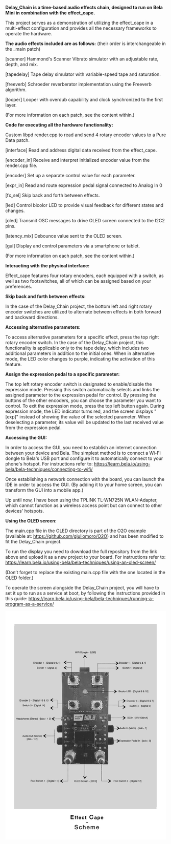 **Delay_Chain is a time-based audio effects chain, designed to run on Bela Mini in combination with the effect_cape.**

This project serves as a demonstration of utilizing the effect_cape in a multi-effect configuration and provides all the necessary frameworks to operate the hardware.



**The audio effects included are as follows:** (their order is interchangeable in the _main patch)

[scanner] Hammond's Scanner Vibrato simulator with an adjustable rate, depth, and mix.

[tapedelay] Tape delay simulator with variable-speed tape and saturation.

[freeverb] Schroeder reverberator implementation using the Freeverb algorithm.

[looper] Looper with overdub capability and clock synchronized to the first layer.

(For more information on each patch, see the content within.)


**Code for executing all the hardware functionality:**

Custom libpd render.cpp to read and send 4 rotary encoder values to a Pure Data patch.

[interface] Read and address digital data received from the effect_cape.

[encoder_in] Receive and interpret initialized encoder value from the render.cpp file.

[encoder] Set up a separate control value for each parameter.

[expr_in] Read and route expression pedal signal connected to Analog In 0

[fx_sel] Skip back and forth between effects.

[led] Control bicolor LED to provide visual feedback for different states and changes.

[oled] Transmit OSC messages to drive OLED screen connected to the I2C2 pins.

[latency_mix] Debounce value sent to the OLED screen.

[gui] Display and control parameters via a smartphone or tablet.

(For more information on each patch, see the content within.)


**Interacting with the physical interface:**

Effect_cape features four rotary encoders, each equipped with a switch, as well as two footswitches, all of which can be assigned based on your preferences.

**Skip back and forth between effects:**

In the case of the Delay_Chain project, the bottom left and right rotary encoder switches are utilized to alternate between effects in both forward and backward directions.

**Accessing alternative parameters:**

To access alternative parameters for a specific effect, press the top right rotary encoder switch. In the case of the Delay_Chain project, this functionality is applicable only to the tape delay, which includes two additional parameters in addition to the initial ones. When in alternative mode, the LED color changes to purple, indicating the activation of this feature.


**Assign the expression pedal to a specific parameter:**

The top left rotary encoder switch is designated to enable/disable the expression mode. Pressing this switch automatically selects and links the assigned parameter to the expression pedal for control. By pressing the buttons of the other encoders, you can choose the parameter you want to control. To exit the expression mode, press the top left button again. During expression mode, the LED indicator turns red, and the screen displays "[exp]" instead of showing the value of the selected parameter. When deselecting a parameter, its value will be updated to the last received value from the expression pedal.


**Accessing the GUI:**


In order to access the GUI, you need to establish an internet connection between your device and Bela. The simplest method is to connect a Wi-Fi dongle to Bela's USB port and configure it to automatically connect to your phone's hotspot. 
For instructions refer to: https://learn.bela.io/using-bela/bela-techniques/connecting-to-wifi/

Once establishing a network connection with the board, you can launch the IDE in order to access the GUI.
(By adding it to your home screen, you can transform the GUI into a mobile app.)

Up until now, I have been using the TPLINK TL-WN725N WLAN-Adapter, which cannot function as a wireless access point but can connect to other devices' hotspots.


**Using the OLED screen:**

The main.cpp file in the OLED directory is part of the O2O example (available at: https://github.com/giuliomoro/O2O) and has been modified to fit the Delay_Chain project.

To run the display you need to download the full repository from the link above and upload it as a new project to your board. For instructions refer to: https://learn.bela.io/using-bela/bela-techniques/using-an-oled-screen/

(Don’t forget to replace the existing main.cpp file with the one located in the OLED folder.)

To operate the screen alongside the Delay_Chain project, you will have to set it up to run as a service at boot, by following the instructions provided in this guide: https://learn.bela.io/using-bela/bela-techniques/running-a-program-as-a-service/


![routing_diagram](/Hardware/routing_diagram.jpg "routing_diagram")
